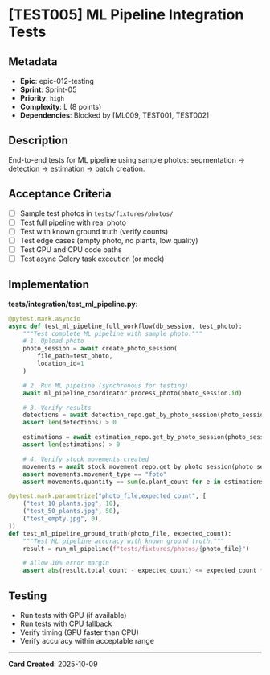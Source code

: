 # [TEST005] ML Pipeline Integration Tests

## Metadata
- **Epic**: epic-012-testing
- **Sprint**: Sprint-05
- **Priority**: `high`
- **Complexity**: L (8 points)
- **Dependencies**: Blocked by [ML009, TEST001, TEST002]

## Description
End-to-end tests for ML pipeline using sample photos: segmentation → detection → estimation → batch creation.

## Acceptance Criteria
- [ ] Sample test photos in `tests/fixtures/photos/`
- [ ] Test full pipeline with real photo
- [ ] Test with known ground truth (verify counts)
- [ ] Test edge cases (empty photo, no plants, low quality)
- [ ] Test GPU and CPU code paths
- [ ] Test async Celery task execution (or mock)

## Implementation
**tests/integration/test_ml_pipeline.py:**
```python
@pytest.mark.asyncio
async def test_ml_pipeline_full_workflow(db_session, test_photo):
    """Test complete ML pipeline with sample photo."""
    # 1. Upload photo
    photo_session = await create_photo_session(
        file_path=test_photo,
        location_id=1
    )

    # 2. Run ML pipeline (synchronous for testing)
    await ml_pipeline_coordinator.process_photo(photo_session.id)

    # 3. Verify results
    detections = await detection_repo.get_by_photo_session(photo_session.id)
    assert len(detections) > 0

    estimations = await estimation_repo.get_by_photo_session(photo_session.id)
    assert len(estimations) > 0

    # 4. Verify stock movements created
    movements = await stock_movement_repo.get_by_photo_session(photo_session.id)
    assert movements.movement_type == "foto"
    assert movements.quantity == sum(e.plant_count for e in estimations)

@pytest.mark.parametrize("photo_file,expected_count", [
    ("test_10_plants.jpg", 10),
    ("test_50_plants.jpg", 50),
    ("test_empty.jpg", 0),
])
def test_ml_pipeline_ground_truth(photo_file, expected_count):
    """Test ML pipeline accuracy with known ground truth."""
    result = run_ml_pipeline(f"tests/fixtures/photos/{photo_file}")

    # Allow 10% error margin
    assert abs(result.total_count - expected_count) <= expected_count * 0.1
```

## Testing
- Run tests with GPU (if available)
- Run tests with CPU fallback
- Verify timing (GPU faster than CPU)
- Verify accuracy within acceptable range

---
**Card Created**: 2025-10-09
